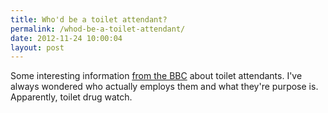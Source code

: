 ```yaml
---
title: Who'd be a toilet attendant?
permalink: /whod-be-a-toilet-attendant/
date: 2012-11-24 10:00:04
layout: post
---
```


Some interesting information [from the BBC](http://news.bbc.co.uk/1/hi/magazine/7335315.stm) about toilet attendants. I've always wondered who actually employs them and what they're purpose is. Apparently, toilet drug watch.
